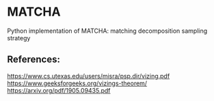 # MATCHA
Python implementation of MATCHA: matching decomposition sampling strategy

## References:
https://www.cs.utexas.edu/users/misra/psp.dir/vizing.pdf
https://www.geeksforgeeks.org/vizings-theorem/
https://arxiv.org/pdf/1905.09435.pdf
